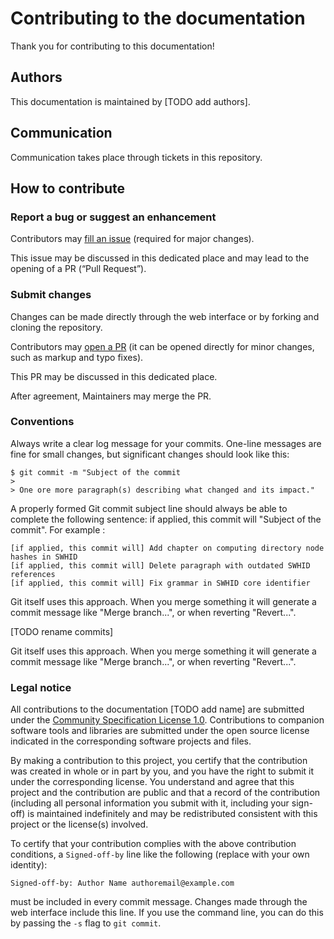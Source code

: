 # Contributing to the documentation

Thank you for contributing to this documentation!

## Authors

This documentation is maintained by [TODO add authors].

## Communication

Communication takes place through tickets in this repository.

## How to contribute

### Report a bug or suggest an enhancement

Contributors may [fill an issue](https://github.com/SoFairOA/documentation/issues/new/choose) (required for major changes).

This issue may be discussed in this dedicated place and may lead to the opening of a PR (“Pull Request”).

### Submit changes

Changes can be made directly through the web interface or by forking and cloning the repository.

Contributors may [open a PR](https://github.com/SoFairOA/documentation/compare) (it can be opened directly for minor changes, such as markup and typo fixes).

This PR may be discussed in this dedicated place.

After agreement, Maintainers may merge the PR.

### Conventions

Always write a clear log message for your commits. One-line messages are fine for small changes, but significant changes should look like this:

    $ git commit -m "Subject of the commit
    >
    > One ore more paragraph(s) describing what changed and its impact."

A properly formed Git commit subject line should always be able to complete the following sentence: if applied, this commit will "Subject of the commit". For example :

    [if applied, this commit will] Add chapter on computing directory node hashes in SWHID
    [if applied, this commit will] Delete paragraph with outdated SWHID references
    [if applied, this commit will] Fix grammar in SWHID core identifier

Git itself uses this approach. When you merge something it will generate a commit message like "Merge branch...", or when reverting "Revert...".

[TODO rename commits]

Git itself uses this approach. When you merge something it will generate a commit message like "Merge branch...", or when reverting "Revert...".

### Legal notice

All contributions to the documentation [TODO add name] are submitted under the [Community Specification License 1.0](LICENSE.md).
Contributions to companion software tools and libraries are submitted under the open source license indicated in the corresponding software projects and files.

By making a contribution to this project, you certify that the contribution was created in whole or in part by you, and you have the right to submit it under the corresponding license.
You understand and agree that this project and the contribution are public and that a record of the contribution (including all personal information you submit with it, including your sign-off) is maintained indefinitely and may be redistributed consistent with this project or the license(s) involved.

To certify that your contribution complies with the above contribution conditions, a `Signed-off-by` line like the following (replace with your own identity):

    Signed-off-by: Author Name authoremail@example.com

must be included in every commit message.
Changes made through the web interface include this line. If you use the command line, you can do this by passing the `-s` flag to `git commit`.

